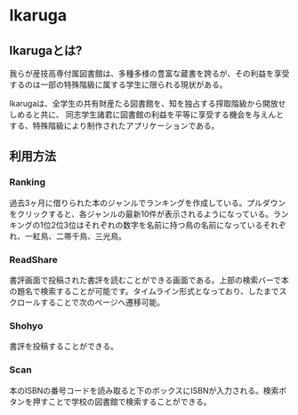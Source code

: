 # Ikaruga
## Ikarugaとは?
我らが産技高専付属図書館は、多種多様の豊富な蔵書を誇るが、その利益を享受するのは一部の特殊階級に属する学生に限られる現状がある。

Ikarugaは、全学生の共有財産たる図書館を、知を独占する搾取階級から開放せしめると共に、 同志学生諸君に図書館の利益を平等に享受する機会を与えんとする、特殊階級により制作されたアプリケーションである。

## 利用方法
### Ranking
過去3ヶ月に借りられた本のジャンルでランキングを作成している。プルダウンをクリックすると、各ジャンルの最新10件が表示されるようになっている。ランキングの1位2位3位はそれぞれの数字を名前に持つ鳥の名前になっているそれぞれ、一紅鳥、二帯千鳥、三光鳥。

### ReadShare
書評画面で投稿された書評を読むことができる画面である。上部の検索バーで本の題名で検索することが可能です。タイムライン形式となっており、したまでスクロールすることで次のページへ遷移可能。

### Shohyo
書評を投稿することができる。

### Scan
本のISBNの番号コードを読み取ると下のボックスにISBNが入力される。検索ボタンを押すことで学校の図書館で検索することができる。
